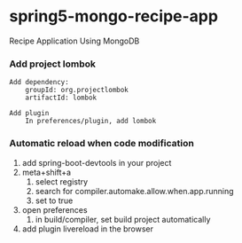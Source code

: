 # spring5-mongo-recipe-app

Recipe Application Using MongoDB

### Add project lombok

```
Add dependency:
    groupId: org.projectlombok
    artifactId: lombok

Add plugin
    In preferences/plugin, add lombok
```

### Automatic reload when code modification

1. add spring-boot-devtools in your project
1. meta+shift+a
    1. select registry
    1. search for compiler.automake.allow.when.app.running
    1. set to true
1. open preferences
    1. in build/compiler, set build project automatically
1. add plugin livereload in the browser

